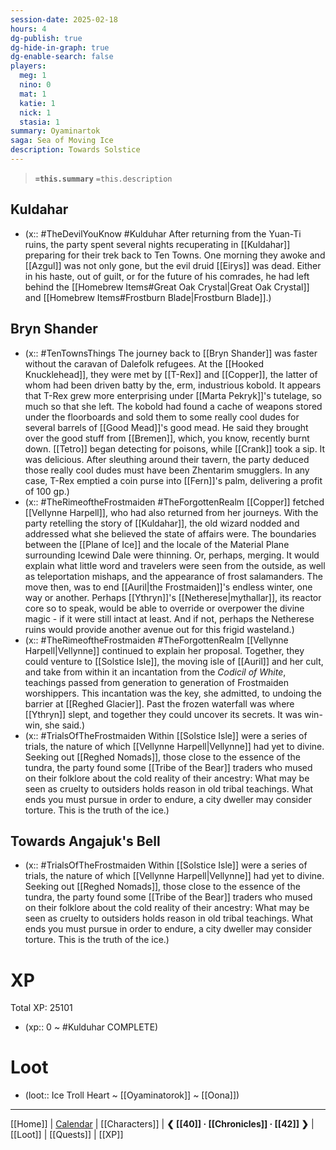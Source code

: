 ```yaml
---
session-date: 2025-02-18
hours: 4
dg-publish: true
dg-hide-in-graph: true
dg-enable-search: false
players:
  meg: 1
  nino: 0
  mat: 1
  katie: 1
  nick: 1
  stasia: 1
summary: Oyaminartok
saga: Sea of Moving Ice
description: Towards Solstice
---
```


> **`=this.summary`**
> `=this.description`

## Kuldahar
- (x:: #TheDevilYouKnow #Kulduhar After returning from the Yuan-Ti ruins, the party spent several nights recuperating in [[Kuldahar]] preparing for their trek back to Ten Towns. One morning they awoke and [[Azgul]] was not only gone, but the evil druid [[Eirys]] was dead. Either in his haste, out of guilt, or for the future of his comrades, he had left behind the [[Homebrew Items#Great Oak Crystal|Great Oak Crystal]] and [[Homebrew Items#Frostburn Blade|Frostburn Blade]].)

## Bryn Shander
- (x:: #TenTownsThings The journey back to [[Bryn Shander]] was faster without the caravan of Dalefolk refugees. At the [[Hooked Knucklehead]], they were met by [[T-Rex]] and [[Copper]], the latter of whom had been driven batty by the, erm, industrious kobold. It appears that T-Rex grew more enterprising under [[Marta Pekryk]]'s tutelage, so much so that she left. The kobold had found a cache of weapons stored under the floorboards and sold them to some really cool dudes for several barrels of [[Good Mead]]'s good mead. He said they brought over the good stuff from [[Bremen]], which, you know, recently burnt down. [[Tetro]] began detecting for poisons, while [[Crank]] took a sip. It was delicious. After sleuthing around their tavern, the party deduced those really cool dudes must have been Zhentarim smugglers. In any case, T-Rex emptied a coin purse into [[Fern]]'s palm, delivering a profit of 100 gp.)
- (x:: #TheRimeoftheFrostmaiden #TheForgottenRealm [[Copper]] fetched [[Vellynne Harpell]], who had also returned from her journeys. With the party retelling the story of [[Kuldahar]], the old wizard nodded and addressed what she believed the state of affairs were. The boundaries between the [[Plane of Ice]] and the locale of the Material Plane surrounding Icewind Dale were thinning. Or, perhaps, merging. It would explain what little word and travelers were seen from the outside, as well as teleportation mishaps, and the appearance of frost salamanders. The move then, was to end [[Auril|the Frostmaiden]]'s endless winter, one way or another. Perhaps [[Ythryn]]'s [[Netherese|mythallar]], its reactor core so to speak, would be able to override or overpower the divine magic - if it were still intact at least. And if not, perhaps the Netherese ruins would provide another avenue out for this frigid wasteland.)
- (x:: #TheRimeoftheFrostmaiden #TheForgottenRealm [[Vellynne Harpell|Vellynne]] continued to explain her proposal. Together, they could venture to [[Solstice Isle]], the moving isle of [[Auril]] and her cult, and take from within it an incantation from the *Codicil of White*, teachings passed from generation to generation of Frostmaiden worshippers. This incantation was the key, she admitted, to undoing the barrier at [[Reghed Glacier]]. Past the frozen waterfall was where [[Ythryn]] slept, and together they could uncover its secrets. It was win-win, she said.)
- (x:: #TrialsOfTheFrostmaiden Within [[Solstice Isle]] were a series of trials, the nature of which [[Vellynne Harpell|Vellynne]] had yet to divine. Seeking out [[Reghed Nomads]], those close to the essence of the tundra, the party found some [[Tribe of the Bear]] traders who mused on their folklore about the cold reality of their ancestry: What may be seen as cruelty to outsiders holds reason in old tribal teachings. What ends you must pursue in order to endure, a city dweller may consider torture. This is the truth of the ice.)

## Towards Angajuk's Bell
- (x:: #TrialsOfTheFrostmaiden Within [[Solstice Isle]] were a series of trials, the nature of which [[Vellynne Harpell|Vellynne]] had yet to divine. Seeking out [[Reghed Nomads]], those close to the essence of the tundra, the party found some [[Tribe of the Bear]] traders who mused on their folklore about the cold reality of their ancestry: What may be seen as cruelty to outsiders holds reason in old tribal teachings. What ends you must pursue in order to endure, a city dweller may consider torture. This is the truth of the ice.)







# XP
Total XP: 25101
- (xp:: 0 ~ #Kulduhar COMPLETE) 

# Loot
- (loot:: Ice Troll Heart ~ [[Oyaminatorok]] ~ [[Oona]])
  
---
[[Home]] | [Calendar](https://app.fantasy-calendar.com/calendars/38f9e3f5098bac1f655a4fb4241f35eb) | [[Characters]] | **❮ [[40]] · [[Chronicles]] ·  [[42]] ❯** | [[Loot]] | [[Quests]]  | [[XP]]